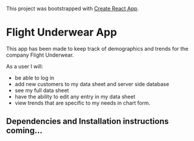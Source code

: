 This project was bootstrapped with [Create React App](https://github.com/facebookincubator/create-react-app).

# Flight Underwear App

This app has been made to keep track of demographics and trends for the company Flight Underwear.

As a user I will:

- be able to log in
- add new customers to my data sheet and server side database 
- see my full data sheet
- have the ability to edit any entry in my data sheet
- view trends that are specific to my needs in chart form.

## Dependencies and Installation instructions coming...
